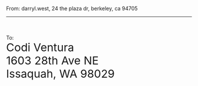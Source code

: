 From: darryl.west, 24 the plaza dr, berkeley, ca 94705
<hr>
<br>
<br>
To:

<div style="font-size:30px;">Codi Ventura</div>
<div style="font-size:30px;">1603 28th Ave NE</div>
<div style="font-size:30px;">Issaquah, WA 98029</div>

